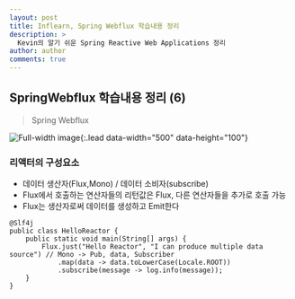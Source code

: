 ```yaml
---
layout: post
title: Inflearn, Spring Webflux 학습내용 정리
description: >
  Kevin의 알기 쉬운 Spring Reactive Web Applications 정리
author: author
comments: true
---
```


## SpringWebflux 학습내용 정리 (6)
> Spring Webflux

![Full-width image](https://sungwon-choi-29.github.io/assets/img/blog/study/webflux/webflux(6)-1.png){:.lead data-width="500" data-height="100"}


### 리액터의 구성요소
* 데이터 생산자(Flux,Mono) / 데이터 소비자(subscribe)
* Flux에서 호출하는 연산자들의 리턴값은 Flux, 다른 연산자들을 추가로 호출 가능
* Flux는 생산자로써 데이터를 생성하고 Emit한다

```
@Slf4j
public class HelloReactor {
    public static void main(String[] args) {
        Flux.just("Hello Reactor", "I can produce multiple data source") // Mono -> Pub, data, Subscriber
            .map(data -> data.toLowerCase(Locale.ROOT))
            .subscribe(message -> log.info(message));
    }
}
```
